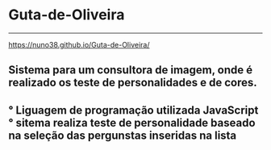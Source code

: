 # Guta-de-Oliveira
----------------------------------------------------------------------------------------------
https://nuno38.github.io/Guta-de-Oliveira/

Sistema para um consultora de imagem, onde é realizado os teste de personalidades e de cores.
----------------------------------------------------------------------------------------------
° Liguagem de programação utilizada JavaScript <br>
° sitema realiza teste de personalidade baseado na seleção das pergunstas inseridas na lista
----------------------------------------------------------------------------------------------

